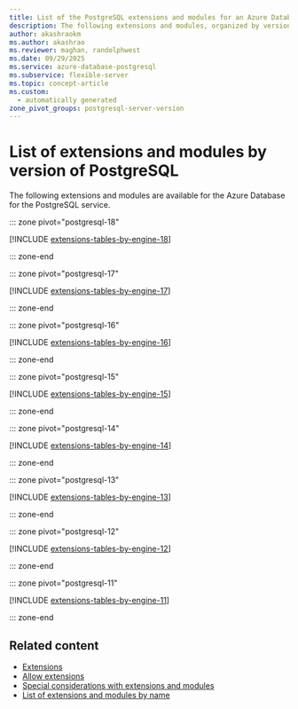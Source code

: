 ```yaml
---
title: List of the PostgreSQL extensions and modules for an Azure Database for PostgreSQL flexible server
description: The following extensions and modules, organized by version of PostgreSQL, are available in an Azure Database for the PostgreSQL flexible server.
author: akashraokm
ms.author: akashrao
ms.reviewer: maghan, randolphwest
ms.date: 09/29/2025
ms.service: azure-database-postgresql
ms.subservice: flexible-server
ms.topic: concept-article
ms.custom:
  - automatically generated
zone_pivot_groups: postgresql-server-version
---
```


# List of extensions and modules by version of PostgreSQL

The following extensions and modules are available for the Azure Database for the PostgreSQL service.

::: zone pivot="postgresql-18"

[!INCLUDE [extensions-tables-by-engine-18](./includes/extensions-tables-by-engine-18.md)]

::: zone-end

::: zone pivot="postgresql-17"

[!INCLUDE [extensions-tables-by-engine-17](./includes/extensions-tables-by-engine-17.md)]

::: zone-end

::: zone pivot="postgresql-16"

[!INCLUDE [extensions-tables-by-engine-16](./includes/extensions-tables-by-engine-16.md)]

::: zone-end

::: zone pivot="postgresql-15"

[!INCLUDE [extensions-tables-by-engine-15](./includes/extensions-tables-by-engine-15.md)]

::: zone-end

::: zone pivot="postgresql-14"

[!INCLUDE [extensions-tables-by-engine-14](./includes/extensions-tables-by-engine-14.md)]

::: zone-end

::: zone pivot="postgresql-13"

[!INCLUDE [extensions-tables-by-engine-13](./includes/extensions-tables-by-engine-13.md)]

::: zone-end

::: zone pivot="postgresql-12"

[!INCLUDE [extensions-tables-by-engine-12](./includes/extensions-tables-by-engine-12.md)]

::: zone-end

::: zone pivot="postgresql-11"

[!INCLUDE [extensions-tables-by-engine-11](./includes/extensions-tables-by-engine-11.md)]

::: zone-end

## Related content

- [Extensions](concepts-extensions.md)
- [Allow extensions](how-to-allow-extensions.md)
- [Special considerations with extensions and modules](concepts-extensions-considerations.md)
- [List of extensions and modules by name](concepts-extensions-versions.md)
